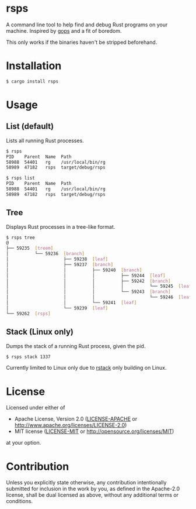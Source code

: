 # rsps

A command line tool to help find and debug Rust programs on your machine. Inspired by [gops][1] and a fit of boredom.

This only works if the binaries haven't be stripped beforehand.

# Installation

```bash
$ cargo install rsps
```

# Usage

## List (default)

Lists all running Rust processes.

```bash
$ rsps
PID    Parent  Name  Path
58988  54401   rg    /usr/local/bin/rg
58989  47182   rsps  target/debug/rsps

$ rsps list
PID    Parent  Name  Path
58988  54401   rg    /usr/local/bin/rg
58989  47182   rsps  target/debug/rsps
```

## Tree

Displays Rust processes in a tree-like format.

```bash
$ rsps tree
@
├── 59235  [treem]
│          └── 59236  [branch]
│                     ├── 59238  [leaf]
│                     ├── 59237  [branch]
│                     │          ├── 59240  [branch]
│                     │          │          ├── 59244  [leaf]
│                     │          │          ├── 59242  [branch]
│                     │          │          │          └── 59245  [leaf]
│                     │          │          └── 59243  [branch]
│                     │          │                     └── 59246  [leaf]
│                     │          └── 59241  [leaf]
│                     └── 59239  [leaf]
└── 59262  [rsps]
```

## Stack (Linux only)

Dumps the stack of a running Rust process, given the pid.

```bash
$ rsps stack 1337
```

Currently limited to Linux only due to [rstack][2] only building on Linux.

# License

Licensed under either of

* Apache License, Version 2.0
  ([LICENSE-APACHE][3] or http://www.apache.org/licenses/LICENSE-2.0)
* MIT license
  ([LICENSE-MIT][4] or http://opensource.org/licenses/MIT)

at your option.

# Contribution

Unless you explicitly state otherwise, any contribution intentionally submitted
for inclusion in the work by you, as defined in the Apache-2.0 license, shall be
dual licensed as above, without any additional terms or conditions.

[1]: https://github.com/google/gops
[2]: https://github.com/sfackler/rstack
[3]: ./LICENSE-APACHE
[4]: ./LICENSE-MIT
